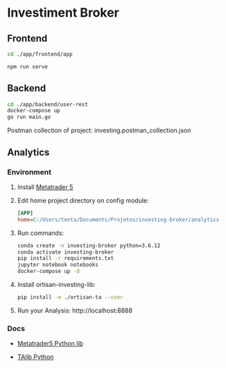 # Investiment Broker

## Frontend

```sh
cd ./app/frontend/app

npm run serve
```

## Backend

```sh
cd ./app/backend/user-rest
docker-compose up
go run main.go
```

Postman collection of project: investing.postman_collection.json

## Analytics

### Environment

1. Install [Metatrader 5](https://www.metatrader5.com)

1. Edit home project directory on config module:
    ```ini
    [APP]
    home=C:/Users/tenta/Documents/Projetos/investing-broker/analytics
   ```

1. Run commands:
    ```sh
    conda create -n investing-broker python=3.6.12
    conda activate investing-broker
    pip install -r requirements.txt
    jupyter notebook notebooks
    docker-compose up -d
    ```

1. Install ortisan-investing-lib:
    ```sh
    pip install -e ./ortisan-ta --user
   ```

1. Run your Analysis: http://localhost:8888

### Docs
* [Metatrader5 Python lib](https://www.mql5.com/pt/docs/integration/python_metatrader5)

* [TAlib Python](https://technical-analysis-library-in-python.readthedocs.io/en/latest/ta.html#trend-indicators)



